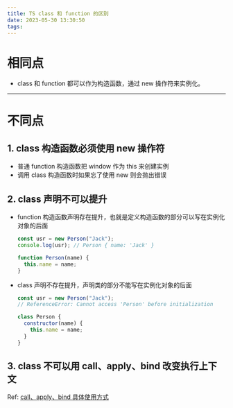 ```yaml
---
title: TS class 和 function 的区别
date: 2023-05-30 13:30:50
tags:
---
```


# 相同点

- class 和 function 都可以作为构造函数，通过 new 操作符来实例化。

---

# 不同点

## 1. class 构造函数必须使用 new 操作符

- 普通 function 构造函数把 window 作为 this 来创建实例
- 调用 class 构造函数时如果忘了使用 new 则会抛出错误

## 2. class 声明不可以提升

- function 构造函数声明存在提升，也就是定义构造函数的部分可以写在实例化对象的后面

  ```js
  const usr = new Person("Jack");
  console.log(usr); // Person { name: 'Jack' }

  function Person(name) {
    this.name = name;
  }
  ```

- class 声明不存在提升，声明类的部分不能写在实例化对象的后面

  ```js
  const usr = new Person("Jack");
  // ReferenceError: Cannot access 'Person' before initialization

  class Person {
    constructor(name) {
      this.name = name;
    }
  }
  ```

## 3. class 不可以用 call、apply、bind 改变执行上下文

Ref: [call、apply、bind 具体使用方式](https://lzxjack.top/post?title=call-apply-bind)
